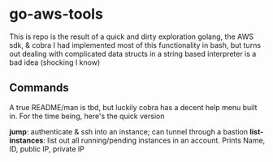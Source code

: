 # go-aws-tools
This is repo is the result of a quick and dirty exploration golang, the AWS sdk, & cobra
I had implemented most of this functionality in bash, but turns out dealing with complicated data structs in a string based interpreter is a bad idea (shocking I know)

## Commands

A true README/man is tbd, but luckily cobra has a decent help menu built in. For the time being, here's the quick version 

**jump**: authenticate & ssh into an instance; can tunnel through a bastion
**list-instances**: list out all running/pending instances in an account. Prints Name, ID, public IP, private IP